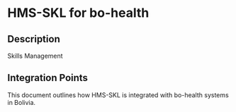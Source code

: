 # HMS-SKL for bo-health

## Description

Skills Management

## Integration Points

This document outlines how HMS-SKL is integrated with bo-health systems in Bolivia.
